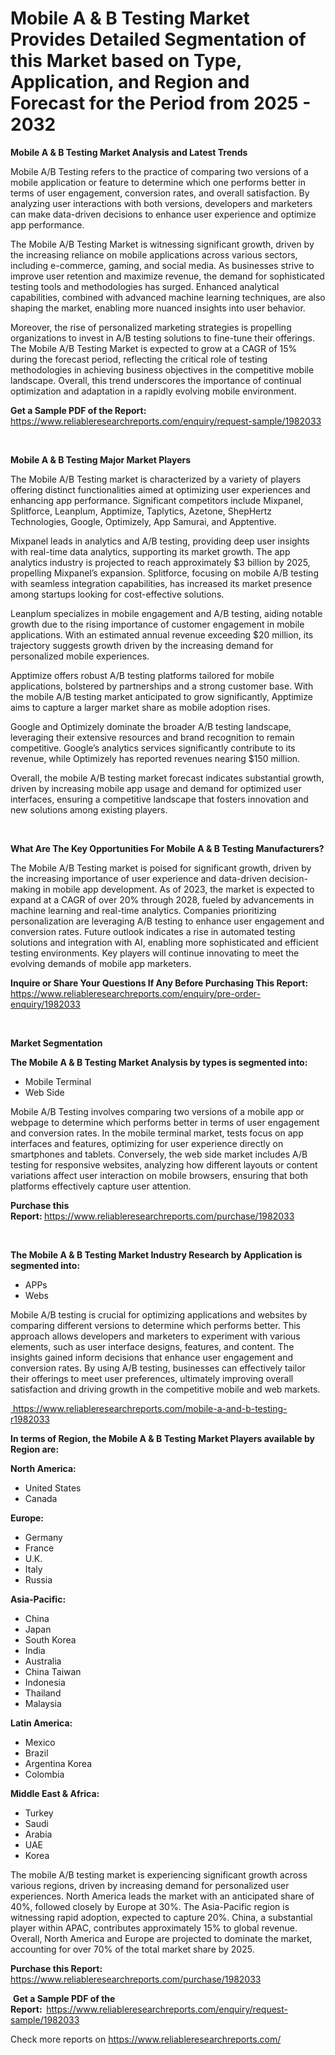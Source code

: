 <p><h1>Mobile A & B Testing Market Provides Detailed Segmentation of this Market based on Type, Application, and Region and Forecast for the Period from 2025 - 2032</h1></p><p><strong>Mobile A & B Testing Market Analysis and Latest Trends</strong></p>
<p><p>Mobile A/B Testing refers to the practice of comparing two versions of a mobile application or feature to determine which one performs better in terms of user engagement, conversion rates, and overall satisfaction. By analyzing user interactions with both versions, developers and marketers can make data-driven decisions to enhance user experience and optimize app performance.</p><p>The Mobile A/B Testing Market is witnessing significant growth, driven by the increasing reliance on mobile applications across various sectors, including e-commerce, gaming, and social media. As businesses strive to improve user retention and maximize revenue, the demand for sophisticated testing tools and methodologies has surged. Enhanced analytical capabilities, combined with advanced machine learning techniques, are also shaping the market, enabling more nuanced insights into user behavior.</p><p>Moreover, the rise of personalized marketing strategies is propelling organizations to invest in A/B testing solutions to fine-tune their offerings. The Mobile A/B Testing Market is expected to grow at a CAGR of 15% during the forecast period, reflecting the critical role of testing methodologies in achieving business objectives in the competitive mobile landscape. Overall, this trend underscores the importance of continual optimization and adaptation in a rapidly evolving mobile environment.</p></p>
<p><strong>Get a Sample PDF of the Report:&nbsp;</strong> <a href="https://www.reliableresearchreports.com/enquiry/request-sample/1982033?utm_campaign=2252&utm_medium=2&utm_source=Github&utm_content=ia&utm_term=15022025&utm_id=mobile-a-b-testing">https://www.reliableresearchreports.com/enquiry/request-sample/1982033</a></p>
<p>&nbsp;</p>
<p><strong>Mobile A & B Testing Major Market Players</strong></p>
<p><p>The Mobile A/B Testing market is characterized by a variety of players offering distinct functionalities aimed at optimizing user experiences and enhancing app performance. Significant competitors include Mixpanel, Splitforce, Leanplum, Apptimize, Taplytics, Azetone, ShepHertz Technologies, Google, Optimizely, App Samurai, and Apptentive.</p><p>Mixpanel leads in analytics and A/B testing, providing deep user insights with real-time data analytics, supporting its market growth. The app analytics industry is projected to reach approximately $3 billion by 2025, propelling Mixpanel’s expansion. Splitforce, focusing on mobile A/B testing with seamless integration capabilities, has increased its market presence among startups looking for cost-effective solutions.</p><p>Leanplum specializes in mobile engagement and A/B testing, aiding notable growth due to the rising importance of customer engagement in mobile applications. With an estimated annual revenue exceeding $20 million, its trajectory suggests growth driven by the increasing demand for personalized mobile experiences.</p><p>Apptimize offers robust A/B testing platforms tailored for mobile applications, bolstered by partnerships and a strong customer base. With the mobile A/B testing market anticipated to grow significantly, Apptimize aims to capture a larger market share as mobile adoption rises.</p><p>Google and Optimizely dominate the broader A/B testing landscape, leveraging their extensive resources and brand recognition to remain competitive. Google’s analytics services significantly contribute to its revenue, while Optimizely has reported revenues nearing $150 million.</p><p>Overall, the mobile A/B testing market forecast indicates substantial growth, driven by increasing mobile app usage and demand for optimized user interfaces, ensuring a competitive landscape that fosters innovation and new solutions among existing players.</p></p>
<p>&nbsp;</p>
<p><strong>What Are The Key Opportunities For Mobile A & B Testing Manufacturers?</strong></p>
<p><p>The Mobile A/B Testing market is poised for significant growth, driven by the increasing importance of user experience and data-driven decision-making in mobile app development. As of 2023, the market is expected to expand at a CAGR of over 20% through 2028, fueled by advancements in machine learning and real-time analytics. Companies prioritizing personalization are leveraging A/B testing to enhance user engagement and conversion rates. Future outlook indicates a rise in automated testing solutions and integration with AI, enabling more sophisticated and efficient testing environments. Key players will continue innovating to meet the evolving demands of mobile app marketers.</p></p>
<p><strong>Inquire or Share Your Questions If Any Before Purchasing This Report:</strong> <a href="https://www.reliableresearchreports.com/enquiry/pre-order-enquiry/1982033?utm_campaign=2252&utm_medium=2&utm_source=Github&utm_content=ia&utm_term=15022025&utm_id=mobile-a-b-testing">https://www.reliableresearchreports.com/enquiry/pre-order-enquiry/1982033</a></p>
<p>&nbsp;</p>
<p><strong>Market Segmentation</strong></p>
<p><strong>The Mobile A & B Testing Market Analysis by types is segmented into:</strong></p>
<p><ul><li>Mobile Terminal</li><li>Web Side</li></ul></p>
<p><p>Mobile A/B Testing involves comparing two versions of a mobile app or webpage to determine which performs better in terms of user engagement and conversion rates. In the mobile terminal market, tests focus on app interfaces and features, optimizing for user experience directly on smartphones and tablets. Conversely, the web side market includes A/B testing for responsive websites, analyzing how different layouts or content variations affect user interaction on mobile browsers, ensuring that both platforms effectively capture user attention.</p></p>
<p><strong>Purchase this Report:&nbsp;</strong><a href="https://www.reliableresearchreports.com/purchase/1982033?utm_campaign=2252&utm_medium=2&utm_source=Github&utm_content=ia&utm_term=15022025&utm_id=mobile-a-b-testing">https://www.reliableresearchreports.com/purchase/1982033</a></p>
<p>&nbsp;</p>
<p><strong>The Mobile A & B Testing Market Industry Research by Application is segmented into:</strong></p>
<p><ul><li>APPs</li><li>Webs</li></ul></p>
<p><p>Mobile A/B testing is crucial for optimizing applications and websites by comparing different versions to determine which performs better. This approach allows developers and marketers to experiment with various elements, such as user interface designs, features, and content. The insights gained inform decisions that enhance user engagement and conversion rates. By using A/B testing, businesses can effectively tailor their offerings to meet user preferences, ultimately improving overall satisfaction and driving growth in the competitive mobile and web markets.</p></p>
<p><a href="https://www.reliableresearchreports.com/mobile-a-and-b-testing-r1982033?utm_campaign=2252&utm_medium=2&utm_source=Github&utm_content=ia&utm_term=15022025&utm_id=mobile-a-b-testing">&nbsp;https://www.reliableresearchreports.com/mobile-a-and-b-testing-r1982033</a></p>
<p><strong>In terms of Region, the Mobile A & B Testing Market Players available by Region are:</strong></p>
<p>
    <p> <strong> North America: </strong>
        <ul>
            <li>United States</li>
            <li>Canada</li>
        </ul>
        </p> 
    <p> <strong> Europe: </strong>
        <ul>
            <li>Germany</li>
            <li>France</li>
            <li>U.K.</li>
            <li>Italy</li>
            <li>Russia</li>
        </ul>
        </p> 
    <p> <strong> Asia-Pacific: </strong>
        <ul>
            <li>China</li>
            <li>Japan</li>
            <li>South Korea</li>
            <li>India</li>
            <li>Australia</li>
            <li>China Taiwan</li>
            <li>Indonesia</li>
            <li>Thailand</li>
            <li>Malaysia</li>
        </ul>
        </p> 
    <p> <strong> Latin America: </strong>
        <ul>
            <li>Mexico</li>
            <li>Brazil</li>
            <li>Argentina Korea</li>
            <li>Colombia</li>
        </ul>
        </p> 
    <p> <strong> Middle East & Africa: </strong>
        <ul>
            <li>Turkey</li>
            <li>Saudi</li>
            <li>Arabia</li>
            <li>UAE</li>
            <li>Korea</li>
        </ul>
    </p>
    </p>
<p><p>The mobile A/B testing market is experiencing significant growth across various regions, driven by increasing demand for personalized user experiences. North America leads the market with an anticipated share of 40%, followed closely by Europe at 30%. The Asia-Pacific region is witnessing rapid adoption, expected to capture 20%. China, a substantial player within APAC, contributes approximately 15% to global revenue. Overall, North America and Europe are projected to dominate the market, accounting for over 70% of the total market share by 2025.</p></p>
<p><strong>Purchase this Report: </strong><a href="https://www.reliableresearchreports.com/purchase/1982033?utm_campaign=2252&utm_medium=2&utm_source=Github&utm_content=ia&utm_term=15022025&utm_id=mobile-a-b-testing">https://www.reliableresearchreports.com/purchase/1982033</a></p>
<p>&nbsp;<strong>Get a Sample PDF of the Report:&nbsp;&nbsp;</strong><a href="https://www.reliableresearchreports.com/enquiry/request-sample/1982033?utm_campaign=2252&utm_medium=2&utm_source=Github&utm_content=ia&utm_term=15022025&utm_id=mobile-a-b-testing">https://www.reliableresearchreports.com/enquiry/request-sample/1982033</a></p>
<p><strong></strong></p>
<p>Check more reports on <a href="https://www.reliableresearchreports.com/?utm_campaign=2252&utm_medium=2&utm_source=Github&utm_content=ia&utm_term=15022025&utm_id=mobile-a-b-testing">https://www.reliableresearchreports.com/</a></p>